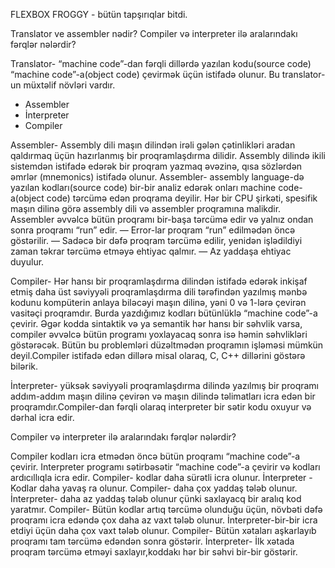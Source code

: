 FLEXBOX FROGGY - bütün tapşırıqlar  bitdi.

 <!-- .............................................................................................. -->


Translator ve assembler nədir? Compiler və interpreter ilə aralarındakı fərqlər nələrdir?

Translator- “machine code”-dan fərqli dillərdə yazılan kodu(source code) “machine code”-a(object code) çevirmək üçün istifadə olunur. Bu translator-un müxtəlif növləri vardır.

- Assembler
- İnterpreter
- Compiler

Assembler- Assembly dili maşın dilindən irəli gələn çətinlikləri aradan qaldırmaq üçün hazırlanmış bir proqramlaşdırma dilidir.  Assembly  dilində ikili sistemdən istifadə edərək bir proqram yazmaq əvəzinə, qısa sözlərdən əmrlər (mnemonics) istifadə olunur.
Assembler- assembly language-də yazılan kodları(source code) bir-bir analiz edərək onları machine code-a(object code) tərcümə edən proqrama deyilir.
Hər bir CPU şirkəti, spesifik maşın dilinə görə assembly dili və assembler proqramına malikdir.
 Assembler əvvəlcə bütün proqramı bir-başa tərcümə edir və yalnız ondan sonra proqramı “run” edir.
— Error-lar proqram “run” edilmədən öncə göstərilir.
— Sadəcə bir dəfə proqram tərcümə edilir, yenidən işlədildiyi zaman təkrar tərcümə etməyə ehtiyac qalmır.
— Az yaddaşa ehtiyac duyulur.

Compiler- Hər hansı bir proqramlaşdırma dilindən istifadə edərək inkişaf etmiş daha üst səviyyəli proqramlaşdırma dili tərəfindən yazılmış mənbə kodunu kompüterin anlaya biləcəyi maşın dilinə, yəni 0 və 1-lərə çevirən vasitəçi proqramdır. Burda yazdığımız kodları bütünlüklə “machine code”-a çevirir. 
Əgər kodda sintaktik və ya semantik hər hansı bir səhvlik varsa, compiler əvvəlcə bütün programı yoxlayacaq sonra isə həmin səhvlikləri göstərəcək. Bütün bu problemləri düzəltmədən proqramın işləməsi mümkün deyil.Compiler istifadə edən dillərə misal olaraq, C, C++ dillərini göstərə bilərik.

İnterpreter-  yüksək səviyyəli proqramlaşdırma dilində yazılmış bir proqramı addım-addım maşın dilinə çevirən və maşın dilində təlimatları icra edən bir proqramdır.Compiler-dan fərqli olaraq interpreter bir sətir kodu oxuyur və dərhal icra edir.

 Compiler və interpreter ilə aralarındakı fərqlər nələrdir?
 
 Compiler kodları icra etmədən öncə bütün proqramı “machine code”-a çevirir.
 Interpreter programı sətirbəsətir “machine code”-a çevirir və kodları ardıcıllıqla icra edir.
 Compiler- kodlar daha sürətli icra olunur.
 İnterpreter - Kodlar daha yavaş ra olunur.
 Compiler- daha çox yaddaş tələb olunur.
 İnterpreter- daha az yaddaş tələb olunur çünki saxlayacq bir aralıq kod yaratmır.
 Compiler- Bütün kodlar artıq tərcümə olunduğu üçün, növbəti dəfə proqramı icra edəndə çox daha az vaxt tələb olunur.
 İnterpreter-bir-bir icra etdiyi üçün daha çox vaxt tələb olunur.
 Compiler- Bütün xətaları aşkarlayıb proqramı tam tərcümə edəndən sonra göstərir.
 İnterpreter- İlk xətada proqram tərcümə etməyi saxlayır,koddakı hər bir səhvi bir-bir göstərir.
 
 <!-- .............................................................................................. -->

